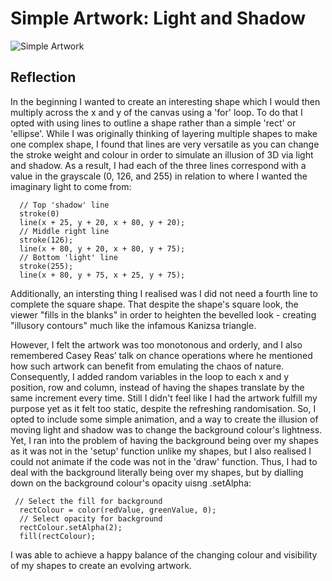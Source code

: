 # Simple Artwork: Light and Shadow

![Simple Artwork](https://github.com/l-mccarthy/IntroToIM/blob/main/Feb8/Simple_Artwork.gif)

## Reflection

In the beginning I wanted to create an interesting shape which I would then multiply across the x and y of the canvas using a 'for' loop. To do that I opted with using lines to outline a shape rather than a simple 'rect' or 'ellipse'. While I was originally thinking of layering multiple shapes to make one complex shape, I found that lines are very versatile as you can change the stroke weight and colour in order to simulate an illusion of 3D via light and shadow. As a result, I had each of the three lines correspond with a value in the grayscale (0, 126, and 255) in relation to where I wanted the imaginary light to come from:

```
  // Top 'shadow' line
  stroke(0)
  line(x + 25, y + 20, x + 80, y + 20);
  // Middle right line
  stroke(126);
  line(x + 80, y + 20, x + 80, y + 75);
  // Bottom 'light' line
  stroke(255);
  line(x + 80, y + 75, x + 25, y + 75);
```

Additionally, an intersting thing I realised was I did not need a fourth line to complete the square shape. That despite the shape's square look, the viewer "fills in the blanks" in order to heighten the bevelled look - creating "illusory contours" much like the infamous Kanizsa triangle.

However, I felt the artwork was too monotonous and orderly, and I also remembered Casey Reas’ talk on chance operations where he mentioned how such artwork can benefit from emulating the chaos of nature. Consequently, I added random variables in the loop to each x and y position, row and column, instead of having the shapes translate by the same increment every time. Still I didn't feel like I had the artwork fulfill my purpose yet as it felt too static, despite the refreshing randomisation. So, I opted to include some simple animation, and a way to create the illusion of moving light and shadow was to change the background colour's lightness. Yet, I ran into the problem of having the background being over my shapes as it was not in the 'setup' function unlike my shapes, but I also realised I could not animate if the code was not in the 'draw' function. Thus, I had to deal with the background literally being over my shapes, but by dialling down on the background colour's opacity uisng .setAlpha:

```
 // Select the fill for background
  rectColour = color(redValue, greenValue, 0);
  // Select opacity for background
  rectColour.setAlpha(2);
  fill(rectColour);
```

I was able to achieve a happy balance of the changing colour and visibility of my shapes to create an evolving artwork.


